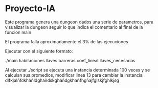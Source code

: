 # Proyecto-IA
Este programa genera una dungeon dados una serie de parametros, para visualizar la dungeon seguir lo que indica el comentario al final de la funcion main

El programa falla aproximadamente el 3% de las ejecuciones

Ejecutar con el siguiente formato:

./main habitaciones llaves barreras coef_lineal llaves_necesarias

Al ejecutar ./script se ejecuta una instancia determinada 100 veces y se calculan sus promedios, modificar linea 13 para cambiar la instancia
dlfkjalñfdkhañldghañdskghañdgkhañfhgñajfglskjfghlkjsg